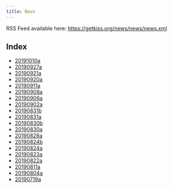 ```yaml
---
title: News
---
```


RSS Feed available here: <https://getkiss.org/news/news/news.xml>

## Index

<ul>
<li><a href="https://getkiss.org/news/20191010a">20191010a</a></li>
<li><a href="https://getkiss.org/news/20190927a">20190927a</a></li>
<li><a href="https://getkiss.org/news/20190921a">20190921a</a></li>
<li><a href="https://getkiss.org/news/20190920a">20190920a</a></li>
<li><a href="https://getkiss.org/news/20190911a">20190911a</a></li>
<li><a href="https://getkiss.org/news/20190908a">20190908a</a></li>
<li><a href="https://getkiss.org/news/20190906a">20190906a</a></li>
<li><a href="https://getkiss.org/news/20190902a">20190902a</a></li>
<li><a href="https://getkiss.org/news/20190831b">20190831b</a></li>
<li><a href="https://getkiss.org/news/20190831a">20190831a</a></li>
<li><a href="https://getkiss.org/news/20190830b">20190830b</a></li>
<li><a href="https://getkiss.org/news/20190830a">20190830a</a></li>
<li><a href="https://getkiss.org/news/20190828a">20190828a</a></li>
<li><a href="https://getkiss.org/news/20190824b">20190824b</a></li>
<li><a href="https://getkiss.org/news/20190824a">20190824a</a></li>
<li><a href="https://getkiss.org/news/20190823a">20190823a</a></li>
<li><a href="https://getkiss.org/news/20190822a">20190822a</a></li>
<li><a href="https://getkiss.org/news/20190811a">20190811a</a></li>
<li><a href="https://getkiss.org/news/20190804a">20190804a</a></li>
<li><a href="https://getkiss.org/news/20190719a">20190719a</a></li>
</ul>
